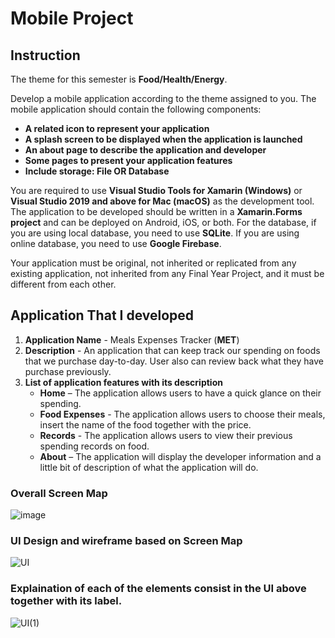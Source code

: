 # Mobile Project

## Instruction
The theme for this semester is **Food/Health/Energy**.

Develop a mobile application according to the theme assigned to you. The mobile 
application should contain the following components:

+ **A related icon to represent your application**
+ **A splash screen to be displayed when the application is launched**
+ **An about page to describe the application and developer**
+ **Some pages to present your application features**
+ **Include storage: File OR Database**

You are required to use **Visual Studio Tools for Xamarin (Windows)** or **Visual 
Studio 2019 and above for Mac (macOS)** as the development tool. The application to 
be developed should be written in a **Xamarin.Forms project** and can be deployed on 
Android, iOS, or both. For the database, if you are using local database, you need to 
use **SQLite**. If you are using online database, you need to use **Google Firebase**.

Your application must be original, not inherited or replicated from any existing 
application, not inherited from any Final Year Project, and it must be different from
each other.

## Application That I developed
1. **Application Name** - Meals Expenses Tracker (**MET**)
2. **Description** - An application that can keep track our spending on foods that we purchase day-to-day. User also can review back what they have purchase previously.
3. **List of application features with its description** 
   + **Home** – The application allows users to have a quick glance on their spending.
   + **Food Expenses** - The application allows users to choose their meals, insert the name of the food together with the price.
   + **Records** - The application allows users to view their previous spending records on food.
   + **About** – The application will display the developer information and a little bit of description of what the application will do.

### Overall Screen Map
![image](https://user-images.githubusercontent.com/130138046/234537141-5c31edc2-8d5c-4ef7-b806-a4d6ec0c4fd6.png)

### UI Design and wireframe based on Screen Map
![UI](https://user-images.githubusercontent.com/130138046/234538763-46fc0b10-157f-48c5-930d-df13f4f805b2.png)

### Explaination of each of the elements consist in the UI above together with its label.

![UI(1)](https://user-images.githubusercontent.com/130138046/234539079-44b3891b-89dc-4c77-a2fc-5f8a0b32db87.png)

